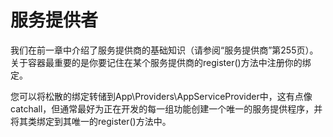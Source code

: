 # 服务提供者

我们在前一章中介绍了服务提供商的基础知识（请参阅“服务提供商”第255页）。 关于容器最重要的是你要记住在某个服务提供商的register\(\)方法中注册你的绑定。

您可以将松散的绑定转储到App\Providers\AppServiceProvider中，这有点像catchall，但通常最好为正在开发的每一组功能创建一个唯一的服务提供程序，并将其类绑定到其唯一的register\(\)方法中。

